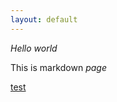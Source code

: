 ```yaml
---
layout: default
---
```


*Hello world*

This is markdown _page_

<a href="SB_Clinical_Notes-2025-October.md">test</a>